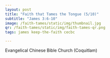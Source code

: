 ```yaml
---
layout: post
title: "Faith that Tames the Tongue (5/10)"
subtitle: "James 3:6-10"
image: /faith-tames/static/img/thumbnail.jpg
qr: /faith-tames/static/img/faith-tames-qr.png
tags: james keep-the-faith cecbc

---
```


Evangelical Chinese Bible Church (Coquitlam)
